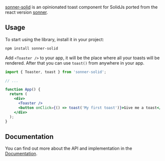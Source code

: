 

[sonner-solid](https://sonner-solid.vercel.app/) is an opinionated toast component for SolidJs ported from the react version [sonner](https://sonner.emilkowal.ski/).

## Usage

To start using the library, install it in your project:

```bash
npm install sonner-solid
```

Add `<Toaster />` to your app, it will be the place where all your toasts will be rendered.
After that you can use `toast()` from anywhere in your app.

```jsx
import { Toaster, toast } from 'sonner-solid';

// ...

function App() {
  return (
    <div>
      <Toaster />
      <button onClick={() => toast('My first toast')}>Give me a toast</button>
    </div>
  );
}
```

## Documentation

You can find out more about the API and implementation in the [Documentation](https://sonner-solid.vercel.app/getting-started).
